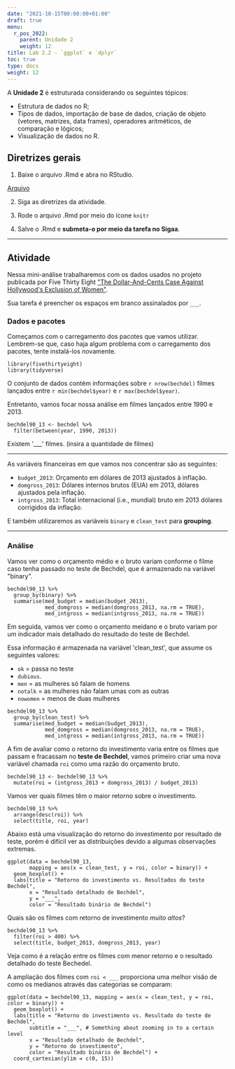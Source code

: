 ```yaml
---
date: "2021-10-15T00:00:00+01:00"
draft: true
menu:
  r_pos_2022:
    parent: Unidade 2
    weight: 12
title: Lab 2.2 - `ggplot` e `dplyr`
toc: true
type: docs
weight: 12
---
```


A **Unidade 2** é estruturada considerando os seguintes tópicos:
- Estrutura de dados no R; 
- Tipos de dados, importação de base de dados, criação de objeto (vetores, matrizes, data frames), operadores aritméticos, de comparação e lógicos;
- Visualização de dados no R.

## **Diretrizes gerais**

1. Baixe o arquivo .Rmd e abra no RStudio. 

[Arquivo](https://cefetmgbr-my.sharepoint.com/:u:/g/personal/renataoliveira_cefetmg_br/EdOhUzJEDXhFsbtqeXPtQk4BG0o3aTwZCnp8ZdotdiNaxg?e=gHdRz4)

2. Siga as diretrizes da atividade. 

3. Rode o arquivo .Rmd por meio do ícone `knitr` 

4. Salve o .Rmd e **submeta-o por meio da tarefa no Sigaa**. 

<hr></hr>

## **Atividade**

Nessa mini-análise trabalharemos com os dados usados no projeto publicada por Five Thirty Eight ["The Dollar-And-Cents Case Against Hollywood's Exclusion of Women"](https://fivethirtyeight.com/features/the-dollar-and-cents-case-against-hollywoods-exclusion-of-women/).

Sua tarefa é preencher os espaços em branco assinalados por `___`.

### Dados e pacotes

Começamos com o carregamento dos pacotes que vamos utilizar. Lembrem-se que, caso haja algum problema com o carregamento dos pacotes, tente instalá-los novamente. 

```{r load-packages, message=FALSE}
library(fivethirtyeight)
library(tidyverse)
```

O conjunto de dados contém informações sobre `r nrow(bechdel)` filmes lançados entre `r min(bechdel$year)` e `r max(bechdel$year)`.

Entretanto, vamos focar nossa análise em filmes lançados entre 1990 e 2013.

```{r}
bechdel90_13 <- bechdel %>% 
  filter(between(year, 1990, 2013))
```

Existem '___' filmes. (insira a quantidade de filmes)

---

As variáveis financeiras em que vamos nos concentrar são as seguintes:

- `budget_2013`: Orçamento em dólares de 2013 ajustados à inflação.
- `domgross_2013`: Dólares internos brutos (EUA) em 2013, dólares ajustados pela inflação.
- `intgross_2013`: Total internacional (i.e., mundial) bruto em 2013 dólares corrigidos da inflação.

E também utilizaremos as variáveis `binary` e `clean_test` para **grouping**.

---

### Análise

Vamos ver como o orçamento médio e o bruto variam conforme o filme caso tenha passado no teste de Bechdel, que é armazenado na variável "binary".

```{r message = FALSE}
bechdel90_13 %>%
  group_by(binary) %>%
  summarise(med_budget = median(budget_2013),
            med_domgross = median(domgross_2013, na.rm = TRUE),
            med_intgross = median(intgross_2013, na.rm = TRUE))
```

Em seguida, vamos ver como o orçamento meidano e o bruto variam por um indicador mais detalhado do resultado do teste de Bechdel.

Essa informação é armazenada na variável 'clean_test', que assume os seguintes valores:

- `ok` = passa no teste
- `dubious`.
- `men` = as mulheres só falam de homens
- `notalk` = as mulheres não falam umas com as outras
- `nowomen` = menos de duas mulheres

```{r message = FALSE}
bechdel90_13 %>%
  group_by(clean_test) %>%
  summarise(med_budget = median(budget_2013),
            med_domgross = median(domgross_2013, na.rm = TRUE),
            med_intgross = median(intgross_2013, na.rm = TRUE))
```

A fim de avaliar como o retorno do investimento varia entre os filmes que passam e fracassam no **teste de Bechdel**, vamos primeiro criar uma nova variável chamada `roi` como uma razão do orçamento bruto.

```{r}
bechdel90_13 <- bechdel90_13 %>%
  mutate(roi = (intgross_2013 + domgross_2013) / budget_2013)
```

Vamos ver quais filmes têm o maior retorno sobre o investimento.

```{r}
bechdel90_13 %>%
  arrange(desc(roi)) %>% 
  select(title, roi, year)
```

Abaixo está uma visualização do retorno do investimento por resultado de teste, porém é difícil ver as distribuições devido a algumas observações extremas.

```{r warning = FALSE}
ggplot(data = bechdel90_13, 
       mapping = aes(x = clean_test, y = roi, color = binary)) +
  geom_boxplot() +
  labs(title = "Retorno do investimento vs. Resultados do teste Bechdel",
       x = "Resultado detalhado de Bechdel",
       y = "___",
       color = "Resultado binário de Bechdel")
```

Quais são os filmes com retorno de investimento *muito altos*?

```{r}
bechdel90_13 %>%
  filter(roi > 400) %>%
  select(title, budget_2013, domgross_2013, year)
```

Veja como é a relação entre os filmes com menor retorno e o resultado detalhado do teste Bechedel. 

A ampliação dos filmes com `roi < ___` proporciona uma melhor visão de como os medianos através das categorias se comparam:

```{r warning = FALSE}
ggplot(data = bechdel90_13, mapping = aes(x = clean_test, y = roi, color = binary)) +
  geom_boxplot() +
  labs(title = "Retorno do investimento vs. Resultado do teste de Bechdel",
       subtitle = "___", # Something about zooming in to a certain level
       x = "Resultado detalhado de Bechdel",
       y = "Retorno do investimento",
       color = "Resultado binário de Bechdel") +
  coord_cartesian(ylim = c(0, 15))
```
